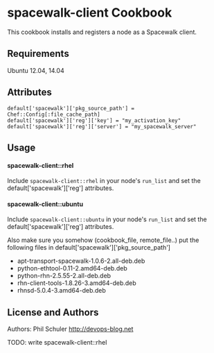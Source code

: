 spacewalk-client Cookbook
=========================
This cookbook installs and registers a node as a Spacewalk client.

Requirements
------------
Ubuntu 12.04, 14.04

Attributes
----------
```
default['spacewalk']['pkg_source_path'] = Chef::Config[:file_cache_path]
default['spacewalk']['reg']['key'] = "my_activation_key"
default['spacewalk']['reg']['server'] = "my_spacewalk_server"
```

Usage
-----
#### spacewalk-client::rhel
Include `spacewalk-client::rhel` in your node's `run_list` and set the default['spacewalk']['reg'] attributes.

#### spacewalk-client::ubuntu

Include `spacewalk-client::ubuntu` in your node's `run_list` and set the default['spacewalk']['reg'] attributes.

Also make sure you somehow (cookbook\_file, remote\_file..) put the following files in default['spacewalk']['pkg\_source\_path']
- apt-transport-spacewalk-1.0.6-2.all-deb.deb
- python-ethtool-0.11-2.amd64-deb.deb
- python-rhn-2.5.55-2.all-deb.deb
- rhn-client-tools-1.8.26-3.amd64-deb.deb
- rhnsd-5.0.4-3.amd64-deb.deb

License and Authors
-------------------
Authors: Phil Schuler http://devops-blog.net

TODO: write spacewalk-client::rhel
